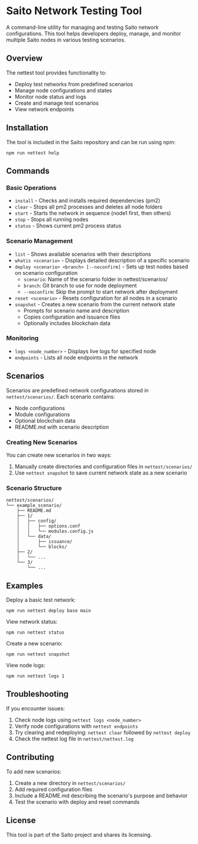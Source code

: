 # Saito Network Testing Tool

A command-line utility for managing and testing Saito network configurations. This tool helps developers deploy, manage, and monitor multiple Saito nodes in various testing scenarios.

## Overview

The nettest tool provides functionality to:
- Deploy test networks from predefined scenarios
- Manage node configurations and states
- Monitor node status and logs
- Create and manage test scenarios
- View network endpoints

## Installation

The tool is included in the Saito repository and can be run using npm:

```
npm run nettest help
```

## Commands

### Basic Operations

- `install` - Checks and installs required dependencies (pm2)
- `clear` - Stops all pm2 processes and deletes all node folders
- `start` - Starts the network in sequence (node1 first, then others)
- `stop` - Stops all running nodes
- `status` - Shows current pm2 process status

### Scenario Management

- `list` - Shows available scenarios with their descriptions
- `whatis <scenario>` - Displays detailed description of a specific scenario
- `deploy <scenario> <branch> [--noconfirm]` - Sets up test nodes based on scenario configuration
  - `scenario`: Name of the scenario folder in nettest/scenarios/
  - `branch`: Git branch to use for node deployment
  - `--noconfirm`: Skip the prompt to start network after deployment
- `reset <scenario>` - Resets configuration for all nodes in a scenario
- `snapshot` - Creates a new scenario from the current network state
  - Prompts for scenario name and description
  - Copies configuration and issuance files
  - Optionally includes blockchain data

### Monitoring

- `logs <node_number>` - Displays live logs for specified node
- `endpoints` - Lists all node endpoints in the network

## Scenarios

Scenarios are predefined network configurations stored in `nettest/scenarios/`. Each scenario contains:
- Node configurations
- Module configurations
- Optional blockchain data
- README.md with scenario description

### Creating New Scenarios

You can create new scenarios in two ways:
1. Manually create directories and configuration files in `nettest/scenarios/`
2. Use `nettest snapshot` to save current network state as a new scenario

### Scenario Structure

```
nettest/scenarios/
└── example_scenario/
    ├── README.md
    ├── 1/
    │   ├── config/
    │   │   ├── options.conf
    │   │   └── modules.config.js
    │   └── data/
    │       ├── issuance/
    │       └── blocks/
    ├── 2/
    │   └── ...
    └── 3/
        └── ...
```

## Examples

Deploy a basic test network:
```
npm run nettest deploy base main
```

View network status:
```
npm run nettest status
```

Create a new scenario:
```
npm run nettest snapshot
```

View node logs:
```
npm run nettest logs 1
```

## Troubleshooting

If you encounter issues:
1. Check node logs using `nettest logs <node_number>`
2. Verify node configurations with `nettest endpoints`
3. Try clearing and redeploying: `nettest clear` followed by `nettest deploy`
4. Check the nettest log file in `nettest/nettest.log`

## Contributing

To add new scenarios:
1. Create a new directory in `nettest/scenarios/`
2. Add required configuration files
3. Include a README.md describing the scenario's purpose and behavior
4. Test the scenario with deploy and reset commands

## License

This tool is part of the Saito project and shares its licensing.